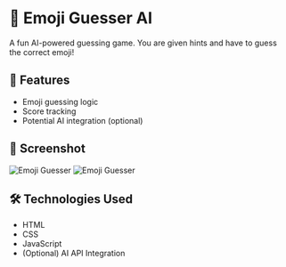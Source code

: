 # 🤖 Emoji Guesser AI

A fun AI-powered guessing game. You are given hints and have to guess the correct emoji!

## 🚀 Features
- Emoji guessing logic
- Score tracking
- Potential AI integration (optional)

## 📸 Screenshot

![Emoji Guesser](./emoji-guesser-ai-Screenshot.png)
![Emoji Guesser](./emoji-guesser-ai-Screenshot(2).png)

## 🛠️ Technologies Used
- HTML
- CSS
- JavaScript
- (Optional) AI API Integration
